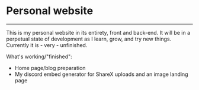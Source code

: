 # Personal website
---

This is my personal website in its entirety, front and back-end. It will be in a perpetual state of development
as I learn, grow, and try new things. Currently it is - very - unfinished.

What's working/"finished":
* Home page/blog preparation
* My discord embed generator for ShareX uploads and an image landing page

